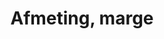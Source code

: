 ---
layout: template
title: 'Afmeting, marge'
url: /css/afmeting-marge
collection: [css,afmeting-marge]
---	